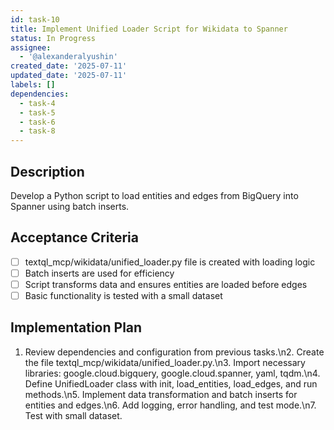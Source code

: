```yaml
---
id: task-10
title: Implement Unified Loader Script for Wikidata to Spanner
status: In Progress
assignee:
  - '@alexanderalyushin'
created_date: '2025-07-11'
updated_date: '2025-07-11'
labels: []
dependencies:
  - task-4
  - task-5
  - task-6
  - task-8
---
```


## Description

Develop a Python script to load entities and edges from BigQuery into Spanner using batch inserts.

## Acceptance Criteria

- [ ] textql_mcp/wikidata/unified_loader.py file is created with loading logic
- [ ] Batch inserts are used for efficiency
- [ ] Script transforms data and ensures entities are loaded before edges
- [ ] Basic functionality is tested with a small dataset

## Implementation Plan

1. Review dependencies and configuration from previous tasks.\n2. Create the file textql_mcp/wikidata/unified_loader.py.\n3. Import necessary libraries: google.cloud.bigquery, google.cloud.spanner, yaml, tqdm.\n4. Define UnifiedLoader class with init, load_entities, load_edges, and run methods.\n5. Implement data transformation and batch inserts for entities and edges.\n6. Add logging, error handling, and test mode.\n7. Test with small dataset.
